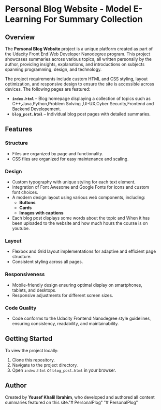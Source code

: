 # Personal Blog Website - Model E-Learning For Summary Collection

## Overview
The **Personal Blog Website** project is a unique platform created as part of the Udacity Front End Web Developer Nanodegree program.
This project showcases summaries across various topics, all written personally by the author, providing insights, explanations, and
introductions on subjects spanning programming, design, and technology.

The project requirements include custom HTML and CSS styling, layout optimization, and responsive design to ensure the site is accessible across devices. 
The following pages are featured:

- **`index.html`** – Blog homepage displaying a collection of topics such as C++,Java,Python,Problem Solving ,UI-UX,Cyber Security,Frontend and Backend Developement.
- **`blog_post.html`** – Individual blog post pages with detailed summaries.

## Features

### Structure
- Files are organized by page and functionality.
- CSS files are organized for easy maintenance and scaling.

### Design
- Custom typography with unique styling for each text element.
- Integration of Font Awesome and Google Fonts for icons and custom font choices.
- A modern design layout using various web components, including:
  - **Buttons**
  - **Cards**
  - **Images with captions**
- Each blog post displays some words about the topic and When it has been uploaded to the website and how much hours the course is on youtube.

### Layout
- Flexbox and Grid layout implementations for adaptive and efficient page structure.
- Consistent styling across all pages.

### Responsiveness
- Mobile-friendly design ensuring optimal display on smartphones, tablets, and desktops.
- Responsive adjustments for different screen sizes.

### Code Quality
- Code conforms to the Udacity Frontend Nanodegree style guidelines, ensuring consistency, readability, and maintainability.

## Getting Started
To view the project locally:
1. Clone this repository.
2. Navigate to the project directory.
3. Open `index.html` or `blog_post.html` in your browser.

## Author
Created by **Yousef Khalil Ibrahim**, who developed and authored all content summaries featured on this site."# PersonalPlog" 
"# PersonalPlog" 
